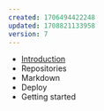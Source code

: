 ```yaml
---
created: 1706494422248
updated: 1708821133958
version: 7
---
```


- [Introduction](docs/2024-01-29-10-13-52-vm43.md)
- <span id="2024-01-29-10-15-16-6vfj">Repositories</span>
- <span id="2024-01-29-10-16-01-y7wx">Markdown</span>
- <span id="2024-01-29-10-17-22-71yz">Deploy</span>
- <span id="2024-02-25-08-32-13-d52a">Getting started</span>
